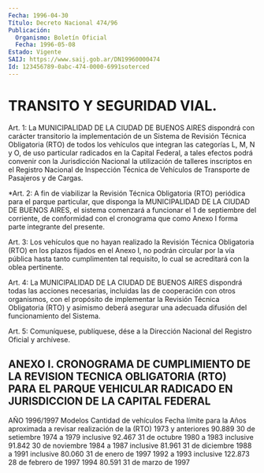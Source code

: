 ```yaml
---
Fecha: 1996-04-30
Título: Decreto Nacional 474/96
Publicación:
  Organismo: Boletín Oficial
  Fecha: 1996-05-08
Estado: Vigente
SAIJ: https://www.saij.gob.ar/DN19960000474
Id: 123456789-0abc-474-0000-6991soterced
---
```

# TRANSITO Y SEGURIDAD VIAL.

<a id="1"></a>
Art. 1:  La  MUNICIPALIDAD  DE  LA  CIUDAD  DE  BUENOS AIRES dispondrá  con carácter transitorio la implementación de  un Sistema de  Revisión  Técnica Obligatoria (RTO) de todos los vehículos  que integran las categorías L, M, N y O, de uso particular radicados en la  Capital  Federal,   a  tales  efectos  podrá  convenir  con  la Jurisdicción Nacional la  utilización  de talleres inscriptos en el Registro Nacional de Inspección Técnica  de Vehículos de Transporte de Pasajeros y de Cargas.

<a id="2"></a>
*Art. 2: A fin de viabilizar la Revisión Técnica  Obligatoria (RTO) periódica para el parque particular, que disponga la  MUNICIPALIDAD DE LA CIUDAD DE BUENOS AIRES, el sistema comenzará  a funcionar el 1 de septiembre del corriente, de conformidad con el cronograma que como Anexo I forma parte integrante del presente.

<a id="3"></a>
Art.  3: Los vehículos que no hayan realizado la Revisión Técnica Obligatoria  (RTO)  en  los plazos fijados en el Anexo I, no podrán circular por la vía pública hasta tanto cumplimenten tal requisito, lo cual se acreditará con la oblea pertinente.

<a id="4"></a>
Art. 4: La MUNICIPALIDAD  DE  LA  CIUDAD DE BUENOS AIRES dispondrá todas las acciones necesarias, incluidas  las  de  cooperación  con otros  organismos,  con  el  propósito  de  implementar la Revisión Técnica Obligatoria (RTO) y asimismo deberá  asegurar  una  adecuada difusión del funcionamiento del Sistema.

<a id="5"></a>
Art. 5: Comuníquese, publíquese, dése a la Dirección Nacional  del Registro  Oficial  y  archívese.

## ANEXO I. CRONOGRAMA DE CUMPLIMIENTO DE LA REVISION TECNICA OBLIGATORIA (RTO) PARA EL PARQUE VEHICULAR RADICADO EN JURISDICCION DE LA CAPITAL FEDERAL

<a id="1"></a>
AÑO 1996/1997 Modelos             Cantidad de vehículos        Fecha límite para la Años                 aproximada a revisar        realización de la (RTO) 1973 y anteriores                   90.889                30 de setiembre 1974 a 1979 inclusive        92.467                31 de octubre 1980 a 1983 inclusive        91.842                30 de noviembre 1984 a 1987 inclusive        81.961                31 de diciembre 1988 a 1991 inclusive        80.060                31 de enero de 1997 1992 a 1993 inclusive       122.873                28 de febrero de 1997 1994                         80.591                31 de marzo de 1997